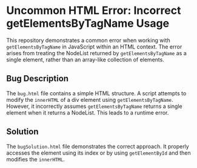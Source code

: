 # Uncommon HTML Error: Incorrect getElementsByTagName Usage

This repository demonstrates a common error when working with `getElementsByTagName` in JavaScript within an HTML context.  The error arises from treating the NodeList returned by `getElementsByTagName` as a single element, rather than an array-like collection of elements.

## Bug Description
The `bug.html` file contains a simple HTML structure.  A script attempts to modify the `innerHTML` of a div element using `getElementsByTagName`. However, it incorrectly assumes `getElementsByTagName` returns a single element when it returns a NodeList. This leads to a runtime error.

## Solution
The `bugSolution.html` file demonstrates the correct approach. It properly accesses the element using its index or by using `getElementById` and then modifies the `innerHTML`.